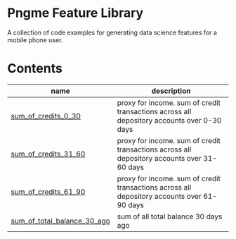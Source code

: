 
# Pngme Feature Library
A collection of code examples for generating data science features for a mobile phone user.

# Contents
| name                                                                            | description                                                                                 |
|---------------------------------------------------------------------------------|---------------------------------------------------------------------------------------------|
| [sum_of_credits_0_30](lib/sum_of_credits/sum_of_credits.py)                     | proxy for income. sum of credit transactions across all depository accounts over 0-30 days  |
| [sum_of_credits_31_60](lib/sum_of_credits/sum_of_credits.py)                    | proxy for income. sum of credit transactions across all depository accounts over 31-60 days |
| [sum_of_credits_61_90](lib/sum_of_credits/sum_of_credits.py)                    | proxy for income. sum of credit transactions across all depository accounts over 61-90 days |
| [sum_of_total_balance_30_ago](lib/sum_of_total_balance/sum_of_total_balance.py) | sum of all total balance 30 days ago                                                        |
